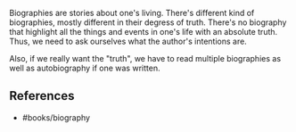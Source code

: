 Biographies are stories about one's living. There's different kind of biographies, mostly different in their degress of truth. There's no biography that highlight all the things and events in one's life with an absolute truth. Thus, we need to ask ourselves what the author's intentions are. 

Also, if we really want the "truth", we have to read multiple biographies as well as autobiography if one was written. 

## References
- #books/biography 